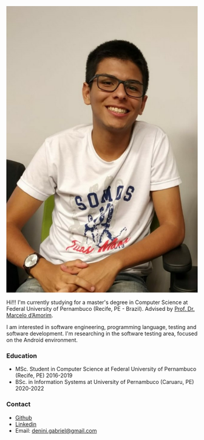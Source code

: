 ![Foto pessoal](https://github.com/denini08/denini08.github.io/blob/master/foto.jpeg)

Hi!!! I'm currently studying for a master's degree in Computer Science at Federal University of Pernambuco (Recife, PE - Brazil). Advised by [Prof. Dr. Marcelo d’Amorim](https://cin.ufpe.br/~damorim/).

I am interested in software engineering, programming language, testing and software development. I'm researching in the software testing area, focused on the Android environment.

### Education
* MSc. Student in Computer Science at Federal University of Pernambuco (Recife, PE) 2016-2019
* BSc. in Information Systems at University of Pernambuco (Caruaru, PE) 2020-2022

### Contact
- [Github](https://github.com/denini08/)
- [Linkedin](https://www.linkedin.com/in/denini-gabriel-2000b715b/)
- Email: denini.gabriel@gmail.com
